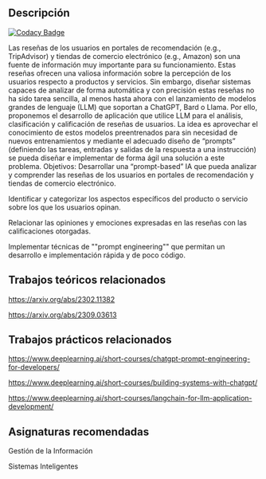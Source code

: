 ## Descripción

[![Codacy Badge](https://api.codacy.com/project/badge/Grade/09a1b47ff1de492ab808b7a3899b5a75)](https://app.codacy.com/gh/tgs1003/TFG_2023_2024?utm_source=github.com&utm_medium=referral&utm_content=tgs1003/TFG_2023_2024&utm_campaign=Badge_Grade)

Las reseñas de los usuarios en portales de recomendación (e.g., TripAdvisor) y tiendas de comercio electrónico (e.g., Amazon) son una fuente de información muy importante para su funcionamiento. Estas reseñas ofrecen una valiosa información sobre la percepción de los usuarios respecto a productos y servicios. 
Sin embargo, diseñar sistemas capaces de analizar de forma automática y con precisión estas reseñas no ha sido tarea sencilla, al menos hasta ahora con el lanzamiento de modelos grandes de lenguaje (LLM) que soportan a ChatGPT, Bard o Llama. 
Por ello, proponemos el desarrollo de aplicación que utilice LLM para el análisis, clasificación y calificación de reseñas de usuarios.
La idea es aprovechar el conocimiento de estos modelos preentrenados para sin necesidad de nuevos entrenamientos y mediante el adecuado diseño de “prompts” (definiendo las tareas, entradas y salidas de la respuesta a una instrucción) 
se pueda diseñar e implementar de forma ágil una solución a este problema. 
Objetivos:
Desarrollar una “prompt-based” IA que pueda analizar y comprender las reseñas de los usuarios en portales de recomendación y tiendas de comercio electrónico.

Identificar y categorizar los aspectos específicos del producto o servicio sobre los que los usuarios opinan. 

Relacionar las opiniones y emociones expresadas en las reseñas con las calificaciones otorgadas. 

Implementar técnicas de ""prompt engineering"" que permitan un desarrollo e implementación rápida y de poco código.

## Trabajos teóricos relacionados

https://arxiv.org/abs/2302.11382

https://arxiv.org/abs/2309.03613

## Trabajos prácticos relacionados

https://www.deeplearning.ai/short-courses/chatgpt-prompt-engineering-for-developers/

https://www.deeplearning.ai/short-courses/building-systems-with-chatgpt/

https://www.deeplearning.ai/short-courses/langchain-for-llm-application-development/

## Asignaturas recomendadas

Gestión de la Información

Sistemas Inteligentes

